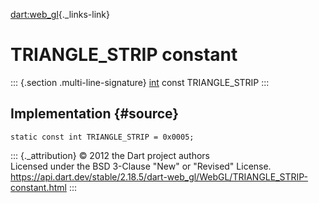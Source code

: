 [dart:web\_gl](../../dart-web_gl/dart-web_gl-library){._links-link}

TRIANGLE\_STRIP constant
========================

::: {.section .multi-line-signature}
[int](../../dart-core/int-class) const TRIANGLE\_STRIP
:::

Implementation {#source}
--------------

``` {.language-dart data-language="dart"}
static const int TRIANGLE_STRIP = 0x0005;
```

::: {._attribution}
© 2012 the Dart project authors\
Licensed under the BSD 3-Clause \"New\" or \"Revised\" License.\
<https://api.dart.dev/stable/2.18.5/dart-web_gl/WebGL/TRIANGLE_STRIP-constant.html>
:::
